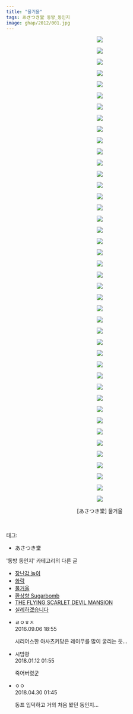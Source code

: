 ```yaml
---
title: "물거울"
tags: あさつき堂 동방_동인지
image: ghap/2012/001.jpg
---
```

<div class="article">
<p style="text-align: center; clear: none; float: none;"><img src="{{ site.nasurl }}/ghap/2012/001.jpg"/></p>
<p style="text-align: center; clear: none; float: none;"><img src="{{ site.nasurl }}/ghap/2012/002.jpg"/></p>
<p style="text-align: center; clear: none; float: none;"><img src="{{ site.nasurl }}/ghap/2012/003.jpg"/></p>
<p style="text-align: center; clear: none; float: none;"><img src="{{ site.nasurl }}/ghap/2012/004.jpg"/></p>
<p style="text-align: center; clear: none; float: none;"><img src="{{ site.nasurl }}/ghap/2012/005.jpg"/></p>
<p style="text-align: center; clear: none; float: none;"><img src="{{ site.nasurl }}/ghap/2012/006.jpg"/></p>
<p style="text-align: center; clear: none; float: none;"><img src="{{ site.nasurl }}/ghap/2012/007.jpg"/></p>
<p style="text-align: center; clear: none; float: none;"><img src="{{ site.nasurl }}/ghap/2012/008.jpg"/></p>
<p style="text-align: center; clear: none; float: none;"><img src="{{ site.nasurl }}/ghap/2012/009.jpg"/></p>
<p style="text-align: center; clear: none; float: none;"><img src="{{ site.nasurl }}/ghap/2012/010.jpg"/></p>
<p style="text-align: center; clear: none; float: none;"><img src="{{ site.nasurl }}/ghap/2012/011.jpg"/></p>
<p style="text-align: center; clear: none; float: none;"><img src="{{ site.nasurl }}/ghap/2012/012.jpg"/></p>
<p style="text-align: center; clear: none; float: none;"><img src="{{ site.nasurl }}/ghap/2012/013.jpg"/></p>
<p style="text-align: center; clear: none; float: none;"><img src="{{ site.nasurl }}/ghap/2012/014.jpg"/></p>
<p style="text-align: center; clear: none; float: none;"><img src="{{ site.nasurl }}/ghap/2012/015.jpg"/></p>
<p style="text-align: center; clear: none; float: none;"><img src="{{ site.nasurl }}/ghap/2012/016.jpg"/></p>
<p style="text-align: center; clear: none; float: none;"><img src="{{ site.nasurl }}/ghap/2012/017.jpg"/></p>
<p style="text-align: center; clear: none; float: none;"><img src="{{ site.nasurl }}/ghap/2012/018.jpg"/></p>
<p style="text-align: center; clear: none; float: none;"><img src="{{ site.nasurl }}/ghap/2012/019.jpg"/></p>
<p style="text-align: center; clear: none; float: none;"><img src="{{ site.nasurl }}/ghap/2012/020.jpg"/></p>
<p style="text-align: center; clear: none; float: none;"><img src="{{ site.nasurl }}/ghap/2012/021.jpg"/></p>
<p style="text-align: center; clear: none; float: none;"><img src="{{ site.nasurl }}/ghap/2012/022.jpg"/></p>
<p style="text-align: center; clear: none; float: none;"><img src="{{ site.nasurl }}/ghap/2012/023.jpg"/></p>
<p style="text-align: center; clear: none; float: none;"><img src="{{ site.nasurl }}/ghap/2012/024.jpg"/></p>
<p style="text-align: center; clear: none; float: none;"><img src="{{ site.nasurl }}/ghap/2012/025.jpg"/></p>
<p style="text-align: center; clear: none; float: none;"><img src="{{ site.nasurl }}/ghap/2012/026.jpg"/></p>
<p style="text-align: center; clear: none; float: none;"><img src="{{ site.nasurl }}/ghap/2012/027.jpg"/></p>
<p style="text-align: center; clear: none; float: none;"><img src="{{ site.nasurl }}/ghap/2012/028.jpg"/></p>
<p style="text-align: center; clear: none; float: none;"><img src="{{ site.nasurl }}/ghap/2012/029.jpg"/></p>
<p style="text-align: center; clear: none; float: none;"><img src="{{ site.nasurl }}/ghap/2012/030.jpg"/></p>
<p style="text-align: center; clear: none; float: none;"><img src="{{ site.nasurl }}/ghap/2012/031.jpg"/></p>
<p style="text-align: center; clear: none; float: none;"><img src="{{ site.nasurl }}/ghap/2012/032.jpg"/></p>
<p style="text-align: center; clear: none; float: none;"><img src="{{ site.nasurl }}/ghap/2012/033.jpg"/></p>
<p style="text-align: center; clear: none; float: none;"><img src="{{ site.nasurl }}/ghap/2012/034.jpg"/></p>
<p style="text-align: center; clear: none; float: none;"><img src="{{ site.nasurl }}/ghap/2012/035.jpg"/></p>
<p style="text-align: center; clear: none; float: none;"><img src="{{ site.nasurl }}/ghap/2012/036.jpg"/></p>
<p style="text-align: center; clear: none; float: none;"><img src="{{ site.nasurl }}/ghap/2012/037.jpg"/></p>
<p style="text-align: center; clear: none; float: none;"><img src="{{ site.nasurl }}/ghap/2012/038.jpg"/></p>
<p style="text-align: center; clear: none; float: none;"><img src="{{ site.nasurl }}/ghap/2012/039.jpg"/></p>
<p style="text-align: center; clear: none; float: none;"><img src="{{ site.nasurl }}/ghap/2012/040.jpg"/></p>
<p style="text-align: center; clear: none; float: none;"><img src="{{ site.nasurl }}/ghap/2012/041.jpg"/></p>
<p style="text-align: center; clear: none; float: none;"><img src="{{ site.nasurl }}/ghap/2012/042.jpg"/></p>
<p style="text-align: center; clear: none; float: none;">[あさつき堂] 물거울</p>
<p><br/></p>
</div><div class="tagTrail">
<p>태그: </p>
<ul>
<li>あさつき堂</li>
</ul>
</div><div class="another">
<p>'동방 동인지' 카테고리의 다른 글</p>
<ul>
<li><a href="/2016-09-06-ghap_2014">장난감 놀이</a></li>
<li><a href="/2016-09-06-ghap_2013">화락</a></li>
<li><a href="/2016-09-06-ghap_2012">물거울</a></li>
<li><a href="/2016-09-06-ghap_2011">환상향 Sugarbomb</a></li>
<li><a href="/2016-09-06-ghap_2010">THE FLYING SCARLET DEVIL MANSION</a></li>
<li><a href="/2016-09-05-ghap_2008">실례하겠습니다</a></li>
</ul>
</div><div class="cb_module cb_fluid">
<div class="cb_wrt cb_profile">
<div class="comment">
<ul>
<li class="cb_thumb_off" id="comment14799910">
<div class="cb_comment_area">
<div class="cb_info_area">
<div class="cb_section">
<span class="cb_nick_name">ㄹㅇㅎㅈ</span>
</div>
<div class="cb_section">
<span class="cb_date">2016.09.06 18:55 </span>
</div>
</div>
<div class="cb_dsc_comment">
<p class="cb_dsc">
											시리어스한 아사츠키당은 레이무를 많이 굴리는 듯...
										</p>
</div>
</div></li>
<li class="cb_thumb_off" id="comment15172412">
<div class="cb_comment_area">
<div class="cb_info_area">
<div class="cb_section">
<span class="cb_nick_name">시밤쾅</span>
</div>
<div class="cb_section">
<span class="cb_date">2018.01.12 01:55 </span>
</div>
</div>
<div class="cb_dsc_comment">
<p class="cb_dsc">
											죽어버렸군
										</p>
</div>
</div></li>
<li class="cb_thumb_off" id="comment15247197">
<div class="cb_comment_area">
<div class="cb_info_area">
<div class="cb_section">
<span class="cb_nick_name">ㅇㅇ</span>
</div>
<div class="cb_section">
<span class="cb_date">2018.04.30 01:45 </span>
</div>
</div>
<div class="cb_dsc_comment">
<p class="cb_dsc">
											동프 입덕하고 거의 처음 봤던 동인지...
										</p>
</div>
</div></li>
</ul>
</div>
</div><!-- commentList close -->
</div>